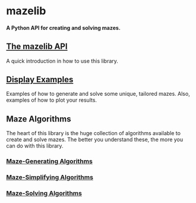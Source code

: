 # mazelib

#### A Python API for creating and solving mazes.

## [The mazelib API](https://github.com/theJollySin/mazelib/blob/master/docs/API.md)

A quick introduction in how to use this library.


## [Display Examples](https://github.com/theJollySin/mazelib/blob/master/docs/EXAMPLES.md)

Examples of how to generate and solve some unique, tailored mazes. Also, examples of how to plot your results.


## Maze Algorithms

The heart of this library is the huge collection of algorithms available to create and solve mazes. The better you understand these, the more you can do with this library.

### [Maze-Generating Algorithms](https://github.com/theJollySin/mazelib/blob/master/docs/MAZE_GEN_ALGOS.md)

### [Maze-Simplifying Algorithms](https://github.com/theJollySin/mazelib/blob/master/docs/MAZE_SIMPLIFY_ALGOS.md)

### [Maze-Solving Algorithms](https://github.com/theJollySin/mazelib/blob/master/docs/MAZE_SOLVE_ALGOS.md)
